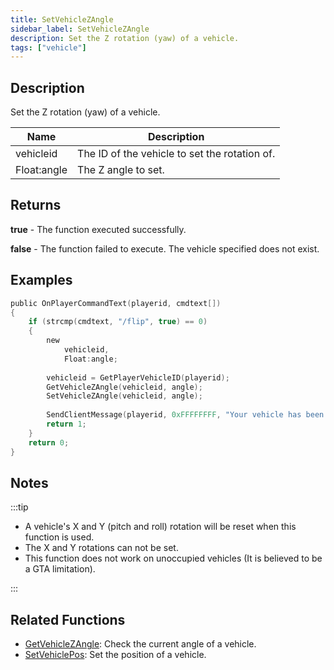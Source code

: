 ```yaml
---
title: SetVehicleZAngle
sidebar_label: SetVehicleZAngle
description: Set the Z rotation (yaw) of a vehicle.
tags: ["vehicle"]
---
```


## Description

Set the Z rotation (yaw) of a vehicle.

| Name        | Description                                   |
| ----------- | --------------------------------------------- |
| vehicleid   | The ID of the vehicle to set the rotation of. |
| Float:angle | The Z angle to set.                           |

## Returns

**true** - The function executed successfully.

**false** - The function failed to execute. The vehicle specified does not exist.

## Examples

```c
public OnPlayerCommandText(playerid, cmdtext[])
{
    if (strcmp(cmdtext, "/flip", true) == 0)
    {
        new
            vehicleid,
            Float:angle;
        
        vehicleid = GetPlayerVehicleID(playerid);
        GetVehicleZAngle(vehicleid, angle);
        SetVehicleZAngle(vehicleid, angle);
        
        SendClientMessage(playerid, 0xFFFFFFFF, "Your vehicle has been flipped.");
        return 1;
    }
    return 0;
}
```

## Notes

:::tip

- A vehicle's X and Y (pitch and roll) rotation will be reset when this function is used.
- The X and Y rotations can not be set.
- This function does not work on unoccupied vehicles (It is believed to be a GTA limitation).

:::

## Related Functions

- [GetVehicleZAngle](GetVehicleZAngle): Check the current angle of a vehicle.
- [SetVehiclePos](SetVehiclePos): Set the position of a vehicle.
